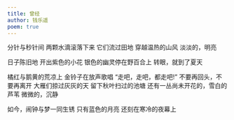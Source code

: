 ```yaml
---
title: 曾经
author: 钱乐遥
poem: true
---
```


分针与秒针间
两颗水滴滚落下来
它们流过田地
穿越温热的山风
淡淡的，明亮

日子陈旧地
开出紫色的小花
银色的幽灵停在野百合上
转眼，就到了夏天

橘红与鹅黄的荒凉上
金铃子在放声歌唱
“走吧，走吧，都走吧!”
不要再回头，不要再离开
大雁们掠过灰灰的天
留下秋叶扫过的池塘
还有一丛尚未开花的，雪白的芦苇
微微的，沉静

如今，闹钟与梦一同生锈
只有蓝色的月亮
还刻在寒冷的夜幕上
